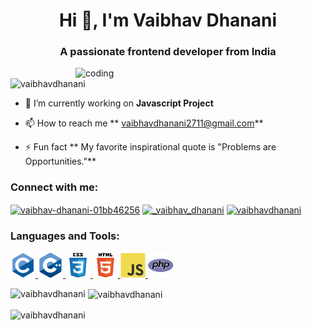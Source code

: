 
<h1 align="center">Hi 👋, I'm Vaibhav Dhanani</h1>
<h3 align="center">A passionate frontend developer from India</h3>
<img align="right" width="400" src="https://media3.giphy.com/media/qgQUggAC3Pfv687qPC/giphy.gif?cid=ecf05e47r8om5iwwtxahdb7x8mn0d3totljo83pvdw1d8yn1&ep=v1_gifs_search&rid=giphy.gif&ct=g" alt="coding">
<p align="left"> <img src="https://komarev.com/ghpvc/?username=vaibhavdhanani&label=Profile%20views&color=0e75b6&style=flat" alt="vaibhavdhanani" /> </p>

- 🔭 I’m currently working on **Javascript Project**

- 📫 How to reach me ** vaibhavdhanani2711@gmail.com**

- ⚡ Fun fact **  My favorite inspirational quote is "Problems are Opportunities."**

<h3 align="left">Connect with me:</h3>
<p align="left">
<a href="https://linkedin.com/in/vaibhav-dhanani-01bb46256" target="blank"><img align="center" src="https://raw.githubusercontent.com/rahuldkjain/github-profile-readme-generator/master/src/images/icons/Social/linked-in-alt.svg" alt="vaibhav-dhanani-01bb46256" height="30" width="40" /></a>
<a href="https://instagram.com/_vaibhav_dhanani" target="blank"><img align="center" src="https://raw.githubusercontent.com/rahuldkjain/github-profile-readme-generator/master/src/images/icons/Social/instagram.svg" alt="_vaibhav_dhanani" height="30" width="40" /></a>
<a href="https://www.leetcode.com/vaibhavdhanani" target="blank"><img align="center" src="https://raw.githubusercontent.com/rahuldkjain/github-profile-readme-generator/master/src/images/icons/Social/leet-code.svg" alt="vaibhavdhanani" height="30" width="40" /></a>
</p>

<h3 align="left">Languages and Tools:</h3>
<p align="left"> <a href="https://www.cprogramming.com/" target="_blank" rel="noreferrer"> <img src="https://raw.githubusercontent.com/devicons/devicon/master/icons/c/c-original.svg" alt="c" width="40" height="40"/> </a> <a href="https://www.w3schools.com/cpp/" target="_blank" rel="noreferrer"> <img src="https://raw.githubusercontent.com/devicons/devicon/master/icons/cplusplus/cplusplus-original.svg" alt="cplusplus" width="40" height="40"/> </a> <a href="https://www.w3schools.com/css/" target="_blank" rel="noreferrer"> <img src="https://raw.githubusercontent.com/devicons/devicon/master/icons/css3/css3-original-wordmark.svg" alt="css3" width="40" height="40"/> </a> <a href="https://www.w3.org/html/" target="_blank" rel="noreferrer"> <img src="https://raw.githubusercontent.com/devicons/devicon/master/icons/html5/html5-original-wordmark.svg" alt="html5" width="40" height="40"/> </a> <a href="https://developer.mozilla.org/en-US/docs/Web/JavaScript" target="_blank" rel="noreferrer"> <img src="https://raw.githubusercontent.com/devicons/devicon/master/icons/javascript/javascript-original.svg" alt="javascript" width="40" height="40"/> </a> <a href="https://www.php.net" target="_blank" rel="noreferrer"> <img src="https://raw.githubusercontent.com/devicons/devicon/master/icons/php/php-original.svg" alt="php" width="40" height="40"/> </a> </p>

<p><img align="left" src="https://github-readme-stats.vercel.app/api/top-langs?username=vaibhavdhanani&show_icons=true&locale=en&layout=compact" alt="vaibhavdhanani" /></p>

<p>&nbsp;<img align="center" src="https://github-readme-stats.vercel.app/api?username=vaibhavdhanani&show_icons=true&locale=en" alt="vaibhavdhanani" /></p>

<p><img align="center" src="https://github-readme-streak-stats.herokuapp.com/?user=vaibhavdhanani&" alt="vaibhavdhanani" /></p>
